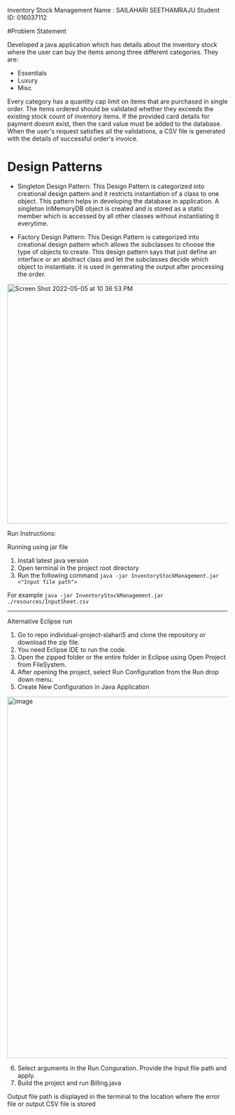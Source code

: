 Inventory Stock Management
Name : SAILAHARI SEETHAMRAJU
Student ID: 016037112

#Problem Statement

Developed a java application which has details about the inventory stock where the user can buy the items among three different categories. They are:
* Essentials
* Luxury
* Misc

Every category has a quantity cap limit on items that are purchased in single order. The items ordered should be validated whether they exceeds the existing stock count of inventory items. If the provided card details for payment doesnt exist, then the card value must be added to the database. When the user's request satisfies all the validations, a CSV file is generated with the details of successful order's invoice. 


# Design Patterns

* Singleton Design Pattern: This Design Pattern is categorized into creational design pattern and it restricts instantiation of a class to one object. This pattern helps in developing the database in application. A singleton InMemoryDB object is created and is stored as a static member which is accessed by all other classes without instantiating it everytime.



* Factory Design Pattern: This Design Pattern is categorized into creational design pattern which allows the subclasses to choose the type of objects to create. This design pattern says that just define an interface or an abstract class and let the subclasses decide which object to instantiate. it is used in generating the output after processing the order. 


<img width="548" alt="Screen Shot 2022-05-05 at 10 36 53 PM" src="https://user-images.githubusercontent.com/99698941/167073395-8eb10fd5-85e6-4855-b3f7-3f1c57b042a9.png">




Run Instructions:

Running using jar file
1. Install latest java version
2. Open terminal in the project root directory
3. Run the following command
`java -jar InventoryStockManagement.jar <"Input file path">`

For example
`java -jar InventoryStockManagement.jar ./resources/InputSheet.csv`


------------------------

Alternative Eclipse run
1. Go to repo individual-project-slahari5 and clone the repository or download the zip file.
2. You need Eclipse IDE to run the code.
3. Open the zipped folder or the entire folder in Eclipse using Open Project from FileSystem.
4. After opening the project, select Run Configuration from the Run drop down menu.
5. Create New Configuration in Java Application 

<img width="827" alt="image" src="https://user-images.githubusercontent.com/99698941/167069381-6d06c1b0-f746-48b4-94ea-939b07d0dd92.png">

6. Select arguments in the Run Conguration. Provide the Input file path and apply.
7. Build the project and run Billing.java

Output file path is displayed in the terminal to the location where the error file or output CSV file is stored
